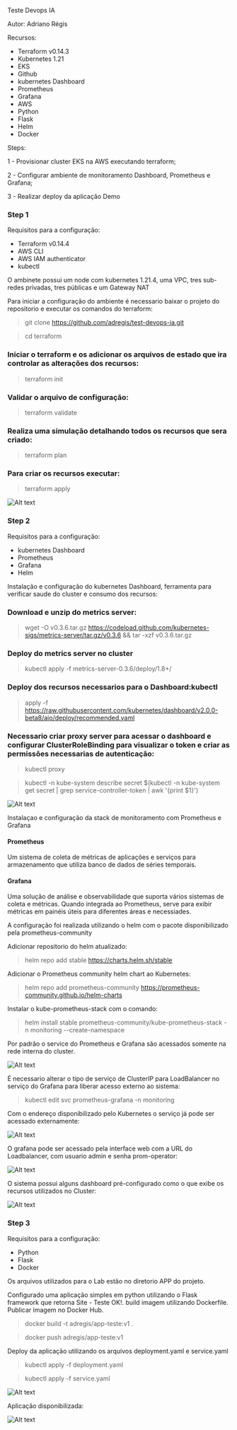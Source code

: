 Teste Devops IA 

Autor: Adriano Régis

Recursos:
- Terraform v0.14.3
- Kubernetes 1.21
- EKS
- Github
- kubernetes Dashboard
- Prometheus 
- Grafana
- AWS
- Python
- Flask
- Helm
- Docker


Steps:

1 - Provisionar cluster EKS na AWS executando terraform;

2 - Configurar ambiente de monitoramento Dashboard, Prometheus e Grafana;

3 - Realizar deploy da aplicação Demo


### Step 1

Requisitos para a configuração:
- Terraform v0.14.4
- AWS CLI
- AWS IAM authenticator
- kubectl

O ambinete possui um node com kubernetes 1.21.4, uma VPC, tres sub-redes privadas, tres públicas e um Gateway NAT

Para iniciar a configuração do ambiente é necessario baixar o projeto do repositorio e executar os comandos do terraform:

>git clone https://github.com/adregis/test-devops-ia.git

>cd terraform

### Iniciar o terraform e os adicionar os arquivos de estado que ira controlar as alterações dos recursos:
>terraform init

### Validar o arquivo de configuração:
>terraform validate

### Realiza uma simulação detalhando todos os recursos que sera criado:
>terraform plan

### Para criar os recursos executar:
>terraform apply


![Alt text](https://github.com/adregis/test-devops-ia/blob/main/imagens/eks1.png?raw=true "Console EKS")


### Step 2

Requisitos para a configuração:
- kubernetes Dashboard
- Prometheus 
- Grafana
- Helm

Instalação e configuração do kubernetes Dashboard, ferramenta para verificar saude do cluster e consumo dos recursos:

### Download e unzip do metrics server:
>wget -O v0.3.6.tar.gz https://codeload.github.com/kubernetes-sigs/metrics-server/tar.gz/v0.3.6 && tar -xzf v0.3.6.tar.gz

### Deploy do metrics server no cluster
>kubectl apply -f metrics-server-0.3.6/deploy/1.8+/

### Deploy dos recursos necessarios para o Dashboard:kubectl 
>apply -f https://raw.githubusercontent.com/kubernetes/dashboard/v2.0.0-beta8/aio/deploy/recommended.yaml

### Necessario criar proxy server para acessar o dashboard e configurar ClusterRoleBinding para visualizar o token e criar as permissões necessarias de autenticação:  
>kubectl proxy

>kubectl -n kube-system describe secret $(kubectl -n kube-system get secret | grep service-controller-token | awk '{print $1}')

![Alt text](https://github.com/adregis/test-devops-ia/blob/main/imagens/eks-dash.png?raw=true "Dashboard")


Instalaçao e configuração da stack de monitoramento com Prometheus e Grafana

#### Prometheus

Um sistema de coleta de métricas de aplicações e serviços para armazenamento que utiliza banco de dados de séries temporais.

#### Grafana

Uma solução de análise e observabilidade que suporta vários sistemas de coleta e métricas. Quando integrada ao Prometheus, serve para exibir métricas em painéis úteis para diferentes áreas e necessiades.

A configuração foi realizada utilizando o helm com o pacote disponibilizado pela prometheus-community

Adicionar repositorio do helm atualizado:

>helm repo add stable https://charts.helm.sh/stable

Adicionar o Prometheus community helm chart ao Kubernetes:

>helm repo add prometheus-community https://prometheus-community.github.io/helm-charts

Instalar o kube-prometheus-stack com o comando:

>helm install stable prometheus-community/kube-prometheus-stack -n monitoring --create-namespace

Por padrão o service do Prometheus e Grafana são acessados somente na rede interna do cluster.

![Alt text](https://github.com/adregis/test-devops-ia/blob/main/imagens/service.jpeg?raw=true "Service prometheus e grafana")

É necessario alterar o tipo de serviço de ClusterIP para LoadBalancer no serviço do Grafana para liberar acesso externo ao sistema:

> kubectl edit svc prometheus-grafana -n monitoring 

Com o endereço disponibilizado pelo Kubernetes o serviço já pode ser acessado externamente:

![Alt text](https://github.com/adregis/test-devops-ia/blob/main/imagens/service-grafana.jpeg?raw=true "Service grafana")


O grafana pode ser acessado pela interface web com a URL do Loadbalancer, com usuario admin e senha prom-operator:

![Alt text](https://github.com/adregis/test-devops-ia/blob/main/imagens/grafana1.png?raw=true "Grafana Login")

O sistema possui alguns dashboard pré-configurado como o que exibe os recursos utilizados no Cluster:

![Alt text](https://github.com/adregis/test-devops-ia/blob/main/imagens/grafana2.png?raw=true "Grafana Dashboard")


### Step 3

Requisitos para a configuração:
- Python
- Flask
- Docker

Os arquivos utilizados para o Lab estão no diretorio APP do projeto.

Configurado uma aplicação simples em python utilizando o Flask framework que retorna Site - Teste OK!.
build imagem utilizando Dockerfile.
Publicar imagem no Docker Hub.

> docker build -t adregis/app-teste:v1 .

> docker push adregis/app-teste:v1


Deploy da aplicação utilizando os arquivos deployment.yaml e service.yaml

> kubectl apply -f deployment.yaml 

> kubectl apply -f service.yaml

![Alt text](https://github.com/adregis/test-devops-ia/blob/main/imagens/app1.jpeg?raw=true "kubectl")

Aplicação disponibilizada:

![Alt text](https://github.com/adregis/test-devops-ia/blob/main/imagens/app2.jpeg?raw=true "kubectl")

















